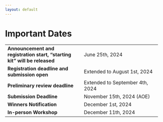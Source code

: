 ```yaml
---
layout: default
---
```


# Important Dates

<table class="foo">
    <tr>
        <td width="50%"><b>Announcement and registration start, “starting kit” will be released</b></td>
        <td width="50%">June 25th, 2024</td>
    </tr>
    <tr>
        <td width="50%"><b>Registration deadline and submission open</b></td>
        <td width="50%">Extended to August 1st, 2024</td>
    </tr>
    <tr>
        <td width="50%"><b>Preliminary review deadline</b></td>
        <td width="50%">Extended to September 4th, 2024</td>
    </tr>
    <tr>
        <td width="50%"><b>Submission Deadline</b></td>
        <td width="50%">November 15th, 2024 (AOE)</td>
    </tr>
    <tr>
        <td width="50%"><b>Winners Notification</b></td>
        <td width="50%">December 1st, 2024</td>
    </tr>
    <tr>
        <td width="50%"><b>In-person Workshop</b></td>
        <td width="50%">December 11th, 2024</td>
    </tr>
</table>
